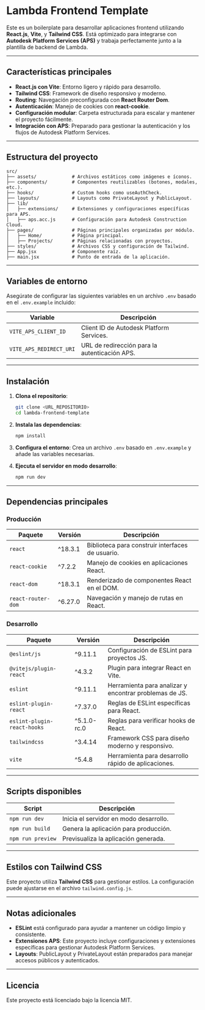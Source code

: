 
# Lambda Frontend Template

Este es un boilerplate para desarrollar aplicaciones frontend utilizando **React.js**, **Vite**, y **Tailwind CSS**. Está optimizado para integrarse con **Autodesk Platform Services (APS)** y trabaja perfectamente junto a la plantilla de backend de Lambda.

---

## Características principales

- **React.js con Vite**: Entorno ligero y rápido para desarrollo.
- **Tailwind CSS**: Framework de diseño responsivo y moderno.
- **Routing**: Navegación preconfigurada con **React Router Dom**.
- **Autenticación**: Manejo de cookies con **react-cookie**.
- **Configuración modular**: Carpeta estructurada para escalar y mantener el proyecto fácilmente.
- **Integración con APS**: Preparado para gestionar la autenticación y los flujos de Autodesk Platform Services.

---

## Estructura del proyecto

```plaintext
src/
├── assets/             # Archivos estáticos como imágenes e íconos.
├── components/         # Componentes reutilizables (botones, modales, etc.).
├── hooks/              # Custom hooks como useAuthCheck.
├── layouts/            # Layouts como PrivateLayout y PublicLayout.
├── lib/
│   ├── extensions/     # Extensiones y configuraciones específicas para APS.
│   ├── aps.acc.js      # Configuración para Autodesk Construction Cloud.
├── pages/              # Páginas principales organizadas por módulo.
│   ├── Home/           # Página principal.
│   ├── Projects/       # Páginas relacionadas con proyectos.
├── styles/             # Archivos CSS y configuración de Tailwind.
├── App.jsx             # Componente raíz.
├── main.jsx            # Punto de entrada de la aplicación.
```

---

## Variables de entorno

Asegúrate de configurar las siguientes variables en un archivo `.env` basado en el `.env.example` incluido:

| Variable                  | Descripción                                      |
|---------------------------|--------------------------------------------------|
| `VITE_APS_CLIENT_ID`      | Client ID de Autodesk Platform Services.         |
| `VITE_APS_REDIRECT_URI`   | URL de redirección para la autenticación APS.    |

---

## Instalación

1. **Clona el repositorio**:
   ```bash
   git clone <URL_REPOSITORIO>
   cd lambda-frontend-template
   ```

2. **Instala las dependencias**:
   ```bash
   npm install
   ```

3. **Configura el entorno**:
   Crea un archivo `.env` basado en `.env.example` y añade las variables necesarias.

4. **Ejecuta el servidor en modo desarrollo**:
   ```bash
   npm run dev
   ```

---

## Dependencias principales

### Producción

| Paquete            | Versión    | Descripción                                           |
|--------------------|------------|-------------------------------------------------------|
| `react`            | ^18.3.1    | Biblioteca para construir interfaces de usuario.     |
| `react-cookie`     | ^7.2.2     | Manejo de cookies en aplicaciones React.             |
| `react-dom`        | ^18.3.1    | Renderizado de componentes React en el DOM.          |
| `react-router-dom` | ^6.27.0    | Navegación y manejo de rutas en React.               |

### Desarrollo

| Paquete                  | Versión    | Descripción                                           |
|--------------------------|------------|-------------------------------------------------------|
| `@eslint/js`             | ^9.11.1    | Configuración de ESLint para proyectos JS.           |
| `@vitejs/plugin-react`   | ^4.3.2     | Plugin para integrar React en Vite.                  |
| `eslint`                 | ^9.11.1    | Herramienta para analizar y encontrar problemas de JS.|
| `eslint-plugin-react`    | ^7.37.0    | Reglas de ESLint específicas para React.             |
| `eslint-plugin-react-hooks` | ^5.1.0-rc.0 | Reglas para verificar hooks de React.               |
| `tailwindcss`            | ^3.4.14    | Framework CSS para diseño moderno y responsivo.      |
| `vite`                   | ^5.4.8     | Herramienta para desarrollo rápido de aplicaciones.  |

---

## Scripts disponibles

| Script           | Descripción                                  |
|-------------------|----------------------------------------------|
| `npm run dev`     | Inicia el servidor en modo desarrollo.      |
| `npm run build`   | Genera la aplicación para producción.       |
| `npm run preview` | Previsualiza la aplicación generada.        |

---

## Estilos con Tailwind CSS

Este proyecto utiliza **Tailwind CSS** para gestionar estilos. La configuración puede ajustarse en el archivo `tailwind.config.js`.

---

## Notas adicionales

- **ESLint** está configurado para ayudar a mantener un código limpio y consistente.
- **Extensiones APS**: Este proyecto incluye configuraciones y extensiones específicas para gestionar Autodesk Platform Services.
- **Layouts**: PublicLayout y PrivateLayout están preparados para manejar accesos públicos y autenticados.

---

## Licencia

Este proyecto está licenciado bajo la licencia MIT.
